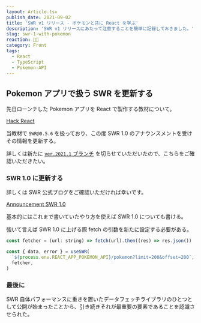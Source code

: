 ```yaml
---
layout: Article.tsx
publish_date: 2021-09-02
title: 'SWR v1 リリース - ポケモンと共に React を学ぶ'
description: 'SWR v1 リリースにあたって注意することを簡単に記録しておきました。'
slug: swr-1-with-pokemon
reaction: 🖖🏻
category: Front
tags:
  - React
  - TypeScript
  - Pokemon-API
---
```


## Pokemon アプリで扱う SWR を更新する

先日ローンチした Pokemon アプリを React で製作する教材について。

[Hack React](https://reactjs.nekohack.me)

当教材で `SWR@0.5.6` を扱っており、この度 SWR 1.0
のアナウンスメントを受けその情報を更新する。

詳しくは新たに
[`ver.2021.1` ブランチ](https://github.com/jiyuujin/pokemon/tree/ver.2021.1)
を切らせていただいたので、こちらをご確認いただきたい。

### SWR 1.0 に更新する

詳しくは SWR 公式ブログをご確認いただければ幸いです。

[Announcement SWR 1.0](https://swr.vercel.app/ja/blog/swr-v1)

基本的にはこれまで書いていたやり方を使えば SWR 1.0 についても書ける。

強いて言えば SWR 1.0 に上げる際 fetch の引数を新たに設定する必要がある。

```js
const fetcher = (url: string) => fetch(url).then((res) => res.json())

const { data, error } = useSWR(
  `${process.env.REACT_APP_POKEMON_API}/pokemon?limit=200&offset=200`,
  fetcher,
)
```

### 最後に

SWR
自体パフォーマンスに重きを置いたデータフェッチライブラリのひとつとして公開が始まったことから、引き続きそれが最重要の要素であることを認識させられた。
